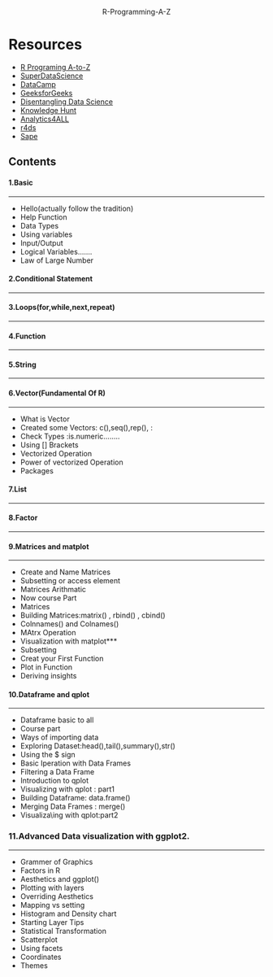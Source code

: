 <p align=center>
   R-Programming-A-Z
</p>


# Resources 

- [R Programing A-to-Z](https://www.udemy.com/course/r-programming/?utm_source=adwords&utm_medium=udemyads&utm_campaign=LongTail_la.EN_cc.ROW&utm_content=deal4584&utm_term=_._ag_77879424134_._ad_437497333830_._kw__._de_c_._dm__._pl__._ti_dsa-1007766171312_._li_9069452_._pd__._&matchtype=b&gclid=CjwKCAjwg4-EBhBwEiwAzYAlsl9itElo4PTxWkhHZq0nDYCeMyGbG-CcGz4dJH7Am8B35Uj4SNr45hoCdeUQAvD_BwE)
- [SuperDataScience](https://www.superdatascience.com/pages/rcourse)
- [DataCamp](https://www.datacamp.com/courses/free-introduction-to-r?utm_source=adwords_ppc&utm_campaignid=12492439802&utm_adgroupid=122563402521&utm_device=c&utm_keyword=coursera%20r&utm_matchtype=b&utm_network=g&utm_adpostion=&utm_creative=504191094653&utm_targetid=kwd-510246930934&utm_loc_interest_ms=&utm_loc_physical_ms=9069452&gclid=CjwKCAjwg4-EBhBwEiwAzYAlskwQGA1HhtzUo6Gs6CqzAgfYT4X_H1jqFj0jU5dmwDc-3cdo5ZXuNhoC0eEQAvD_BwE)
- [GeeksforGeeks](https://www.geeksforgeeks.org/r-tutorial/?ref=lbp)
- [Disentangling Data Science](https://paulvanderlaken.com/2017/08/10/r-resources-cheatsheets-tutorials-books/)
- [Knowledge Hunt](https://www.knowledgehut.com/tutorials/r-tutorial/control-and-looping-statements-in-r)
- [Analytics4ALL](https://analytics4all.org/2016/05/20/r-graphing-with-matplot/)
- [r4ds](https://r4ds.had.co.nz/exploratory-data-analysis.html)
- [Sape](http://sape.inf.usi.ch/quick-reference/ggplot2/shape)


## Contents

#### 1.Basic
---
- Hello(actually follow the tradition)
- Help Function
- Data Types
- Using  variables
- Input/Output
- Logical Variables.......
- Law of Large Number

#### 2.Conditional Statement
---
#### 3.Loops(for,while,next,repeat)
---
#### 4.Function
---
#### 5.String
---
#### 6.Vector(Fundamental Of R)
---
- What is Vector
- Created some Vectors: c(),seq(),rep(), :
- Check Types :is.numeric........
- Using [] Brackets
- Vectorized Operation
- Power of vectorized Operation
- Packages

#### 7.List
---
#### 8.Factor
---
#### 9.Matrices and matplot
---
- Create and Name Matrices
- Subsetting or access element
- Matrices Arithmatic
- Now course Part
- Matrices
- Building Matrices:matrix() , rbind() , cbind()
- Colnnames() and Colnames()
- MAtrx Operation
- Visualization with matplot***
- Subsetting
- Creat your First Function
- Plot in Function
- Deriving insights



#### 10.Dataframe and qplot
---
- Dataframe basic to all
- Course part
- Ways of importing data
- Exploring Dataset:head(),tail(),summary(),str()
- Using the $ sign
- Basic Iperation with Data Frames
- Filtering a Data Frame
- Introduction to qplot
- Visualizing with qplot : part1
- Building Dataframe: data.frame()
- Merging Data Frames : merge()
- Visualiza\ing with qplot:part2

### 11.Advanced Data visualization with ggplot2.
---

- Grammer of Graphics
- Factors in R
- Aesthetics and ggplot()
- Plotting with layers
- Overriding Aesthetics
- Mapping vs setting
- Histogram and Density chart
- Starting Layer Tips
- Statistical Transformation
- Scatterplot
- Using facets
- Coordinates
- Themes
